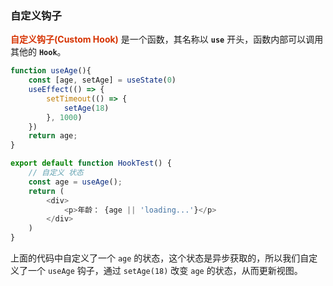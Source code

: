 ### 自定义钩子

**<font color="#d63200">自定义钩子(Custom Hook)</font>** 是一个函数，其名称以 **```use```** 开头，函数内部可以调用其他的 **```Hook```**。

```js
function useAge(){
    const [age, setAge] = useState(0)
    useEffect(() => {
        setTimeout(() => {
            setAge(18)
        }, 1000)
    })
    return age;
}

export default function HookTest() {
    // 自定义 状态
    const age = useAge();
    return (
        <div>
            <p>年龄： {age || 'loading...'}</p>
        </div>
    )
}
```

上面的代码中自定义了一个 ```age``` 的状态，这个状态是异步获取的，所以我们自定义了一个 ```useAge``` 钩子，通过 ```setAge(18)``` 改变 ```age``` 的状态，从而更新视图。
